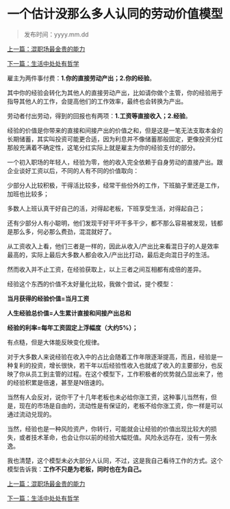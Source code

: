 # 一个估计没那么多人认同的劳动价值模型
>
>发布时间：yyyy.mm.dd

[上一篇：混职场最金贵的能力](work/article53)

[下一篇：生活中处处有哲学](work/article55)

雇主为两件事付费：**1.你的直接劳动产出；2.你的经验**。

其中你的经验会转化为其他人的直接劳动产出，比如请你做个主管，你的经验用于指导其他人的工作，会提高他们的工作效率，最终也会转换为产出。

劳动者付出劳动，得到的回报也有两项：**1.工资等直接收入；2.经验**。

经验的价值是你带来的直接和间接产出的价值之和，但是这是一笔无法支取本金的长期储蓄，其实叫投资可能更合适，因为利息并不像储蓄那般固定，更像投资分红那般充满着不确定性，这笔分红实际上就是雇主为你的经验支付的部分。

一个初入职场的年轻人，经验为零，他的收入完全依赖于自身劳动的直接产出。跟企业谈好工资以后，不同的人有不同的价值取向：

少部分人比较积极，干得活比较多，经常干些份外的工作，下班脑子里还是工作，加班也比较多；

多数人上班认真干好自己的活，对得起老板，下班享受生活，对得起自己；

还有少部分人有小聪明，他们发现干好干坏干多干少，都不那么容易被发现，钱都是那么多，何必那么费劲，混混就好了。

从工资收入上看，他们三者是一样的，因此从收入/产出比来看混日子的人是效率最高的，实际上最后大多数人都会收入/产出比打动，最后走向混日子的生活。

然而收入并不止工资，在经验获取上，以上三者之间互相都有成倍的差异。

经验这个东西的价值不太好量化比较，我做个尝试，提个模型：

**当月获得的经验价值=当月工资**

**人生经验总价值=人生累计直接和间接产出总和**

**经验的利率=每年工资固定上浮幅度（大约5%）；**

有点糙，但是大体能反映变化规律。

对于大多数人来说经验在收入中的占比会随着工作年限逐渐提高，而且，经验是一种复利的投资，增长很快，若干年以后经验性收入也就成了收入的主要部分，也反映了你从员工到主管的过程。在这个模型下，工作积极者的优势就凸显出来了，他的经验积累是倍速，甚至是N倍速的。

当然有人会反对，说你干了十几年老板也未必给你涨工资，这种事儿当然有，但是，现在的市场是自由的，流动性是有保证的，老板不给你涨工资，你一样是可以通过流动兑现的。

当然，经验也是一种风险资产，你转行，可能就会让经验的价值出现比较大的损失，或者技术革命，也会让你以前的经验大幅贬值。风险永远存在，没有一劳永逸。

我也清楚，这个模型未必大部分人认同，不过，这是我自己看待工作的方式。这个模型告诉我：**工作不只是为老板，同时也在为自己。**

[上一篇：混职场最金贵的能力](work/article53)

[下一篇：生活中处处有哲学](work/article55)


















​     











